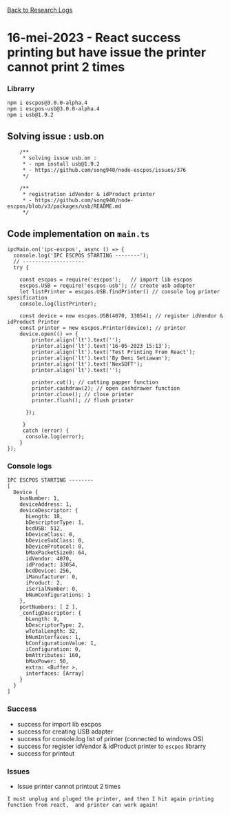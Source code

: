 [Back to Research Logs](https://github.com/denitiawan/research-electron-react-boilerplate-printthermal/blob/main/research-logs.md)

# 16-mei-2023 - React success printing but have issue the printer cannot print 2 times

### Librarry
```
npm i escpos@3.0.0-alpha.4
npm i escpos-usb@3.0.0-alpha.4
npm i usb@1.9.2
```

## Solving issue : usb.on
```
    /**
     * solving issue usb.on : 
     * - npm install usb@1.9.2
     * - https://github.com/song940/node-escpos/issues/376
     */

    /**
     * registration idVendor & idProduct printer
     * - https://github.com/song940/node-escpos/blob/v3/packages/usb/README.md
     */
```

##  Code implementation on `main.ts`
```
ipcMain.on('ipc-escpos', async () => {
  console.log('IPC ESCPOS STARTING --------');
  // --------------------
  try {               

    const escpos = require('escpos');   // import lib escpos    
    escpos.USB = require('escpos-usb'); // create usb adapter    
    let listPrinter = escpos.USB.findPrinter() // console log printer spesification
    console.log(listPrinter);

    const device = new escpos.USB(4070, 33054); // register idVendor & idProduct Printer
    const printer = new escpos.Printer(device); // printer
    device.open(() => {
        printer.align('lt').text('');
        printer.align('lt').text('16-05-2023 15:13');        
        printer.align('lt').text('Test Printing From React');
        printer.align('lt').text('By Deni Setiawan');
        printer.align('lt').text('NexSOFT');
        printer.align('lt').text('');
  
        printer.cut(); // cutting papper function
        printer.cashdraw(2); // open cashdrawer function
        printer.close(); // close printer
        printer.flush(); // flush printer
  
      });   

     }
     catch (error) {    
      console.log(error);
    }
});

```

### Console logs
```
IPC ESCPOS STARTING --------
[
  Device {
    busNumber: 1,
    deviceAddress: 1,
    deviceDescriptor: {
      bLength: 18,
      bDescriptorType: 1,
      bcdUSB: 512,
      bDeviceClass: 0,
      bDeviceSubClass: 0,
      bDeviceProtocol: 0,
      bMaxPacketSize0: 64,
      idVendor: 4070,
      idProduct: 33054,
      bcdDevice: 256,
      iManufacturer: 0,
      iProduct: 2,
      iSerialNumber: 0,
      bNumConfigurations: 1
    },
    portNumbers: [ 2 ],
    _configDescriptor: {
      bLength: 9,
      bDescriptorType: 2,
      wTotalLength: 32,
      bNumInterfaces: 1,
      bConfigurationValue: 1,
      iConfiguration: 0,
      bmAttributes: 160,
      bMaxPower: 50,
      extra: <Buffer >,
      interfaces: [Array]
    }
  }
]
```
### Success
- success for import lib escpos
- success for creating USB adapter
- success for console.log list of printer (connected to windows OS)
- success for register idVendor & idProduct printer to `escpos` librarry 
- success for printout 

### Issues
- Issue printer cannot printout 2 times
```
I must unplug and pluged the printer, and then I hit again printing function from react,  and printer can work again!
```


